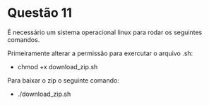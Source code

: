 # Questão 11

É necessário um sistema operacional linux para rodar os seguintes comandos.

Primeiramente alterar a permissão para exercutar o arquivo .sh:

 - chmod +x download_zip.sh

Para baixar o zip o seguinte comando:

 - ./download_zip.sh
